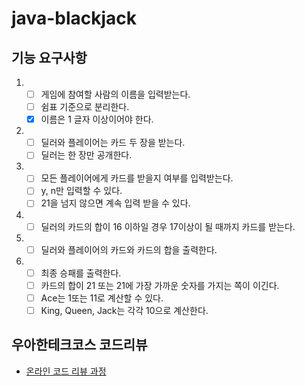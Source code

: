 # java-blackjack

## 기능 요구사항
1. - [ ] 게임에 참여할 사람의 이름을 입력받는다.
    - [ ] 쉼표 기준으로 분리한다.
    - [X] 이름은 1 글자 이상이어야 한다.
2. - [ ] 딜러와 플레이어는 카드 두 장을 받는다.
    - [ ] 딜러는 한 장만 공개한다.
3. - [ ] 모든 플레이어에게 카드를 받을지 여부를 입력받는다.
    - [ ] y, n만 입력할 수 있다.
    - [ ] 21을 넘지 않으면 계속 입력 받을 수 있다.
4. - [ ] 딜러의 카드의 합이 16 이하일 경우 17이상이 될 때까지 카드를 받는다.
5. - [ ] 딜러와 플레이어의 카드와 카드의 합을 출력한다.
6. - [ ] 최종 승패를 출력한다.
    - [ ] 카드의 합이 21 또는 21에 가장 가까운 숫자를 가지는 쪽이 이긴다.
    - [ ] Ace는 1또는 11로 계산할 수 있다.
    - [ ] King, Queen, Jack는 각각 10으로 계산한다.

## 우아한테크코스 코드리뷰

- [온라인 코드 리뷰 과정](https://github.com/woowacourse/woowacourse-docs/blob/master/maincourse/README.md)
